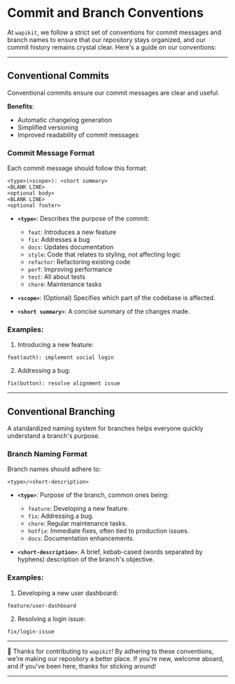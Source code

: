 # Commit and Branch Conventions

At `wapikit`, we follow a strict set of conventions for commit messages and branch names to ensure that our repository stays organized, and our commit history remains crystal clear. Here's a guide on our conventions:

---

## Conventional Commits

Conventional commits ensure our commit messages are clear and useful.

**Benefits**:

- Automatic changelog generation
- Simplified versioning
- Improved readability of commit messages

### Commit Message Format

Each commit message should follow this format:

```
<type>(<scope>): <short summary>
<BLANK LINE>
<optional body>
<BLANK LINE>
<optional footer>
```

- **`<type>`**: Describes the purpose of the commit:
  - `feat`: Introduces a new feature
  - `fix`: Addresses a bug
  - `docs`: Updates documentation
  - `style`: Code that relates to styling, not affecting logic
  - `refactor`: Refactoring existing code
  - `perf`: Improving performance
  - `test`: All about tests
  - `chore`: Maintenance tasks
- **`<scope>`**: (Optional) Specifies which part of the codebase is affected.

- **`<short summary>`**: A concise summary of the changes made.

### Examples:

1. Introducing a new feature:

```
feat(auth): implement social login
```

2. Addressing a bug:

```
fix(button): resolve alignment issue
```

---

## Conventional Branching

A standardized naming system for branches helps everyone quickly understand a branch's purpose.

### Branch Naming Format

Branch names should adhere to:

```
<type>/<short-description>
```

- **`<type>`**: Purpose of the branch, common ones being:

  - `feature`: Developing a new feature.
  - `fix`: Addressing a bug.
  - `chore`: Regular maintenance tasks.
  - `hotfix`: Immediate fixes, often tied to production issues.
  - `docs`: Documentation enhancements.

- **`<short-description>`**: A brief, kebab-cased (words separated by hyphens) description of the branch's objective.

### Examples:

1. Developing a new user dashboard:

```
feature/user-dashboard
```

2. Resolving a login issue:

```
fix/login-issue
```

---

🙌 Thanks for contributing to `wapikit`! By adhering to these conventions, we're making our repository a better place. If you're new, welcome aboard, and if you've been here, thanks for sticking around!

---
